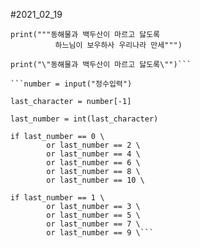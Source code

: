 #2021_02_19

```
print("""동해물과 백두산이 마르고 닳도록
          하느님이 보우하사 우리나라 만세""")
          
print("\"동해물과 백두산이 마르고 닳도록\"")```

```number = input("정수입력")

last_character = number[-1]

last_number = int(last_character)

if last_number == 0 \
        or last_number == 2 \
        or last_number == 4 \
        or last_number == 6 \
        or last_number == 8 \
        or last_number == 10 \
        
if last_number == 1 \
        or last_number == 3 \
        or last_number == 5 \
        or last_number == 7 \
        or last_number == 9 \```
